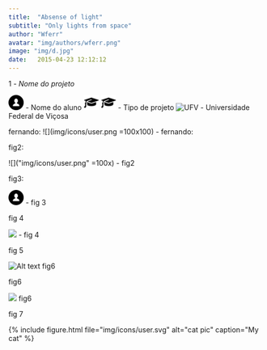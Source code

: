 ```yaml
---
title:  "Absense of light"
subtitle: "Only lights from space"
author: "Wferr"
avatar: "img/authors/wferr.png"
image: "img/d.jpg"
date:   2015-04-23 12:12:12
---
```


1 - *Nome do projeto*

<img src="img/icons/user.png" alt="user" width="30"/> - Nome do aluno
<img src="img/icons/chap.png" alt="chap" width="30"/>
<img src="img/icons/chap.png" alt="user" width="30"/> - Tipo de projeto
<img src="img/icons/UFV.png" alt="UFV" width="30"/> - Universidade Federal de Viçosa


fernando: ![](img/icons/user.png =100x100) - fernando:

fig2:

![]("img/icons/user.png" =100x) - fig2

fig3:

<img src="img/icons/user.png" alt="user" width="30"/> - fig 3

fig 4

<img src="img/icons/user.svg"/> - fig 4

fig 5

![Alt text](img/icons/user.svg) fig6

fig6

<img src="img/icons/user.svg"> fig6

fig 7

{% include figure.html file="img/icons/user.svg" alt="cat pic" caption="My cat" %}
